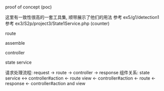 #
proof of concept (poc)

这里有一致性很高的一套工具集, 顺带展示了他们的用法
参考 ex5/g1/detection1
参考 ex3/S2p/project3/State1Service.php (counter)

route

assemble

controller

state service

请求处理流程:
request -> route -> controller -> response
组件关系:
state service <-> controller#action <- route
view <- controller#action <- route <- response <- controller#action and view

